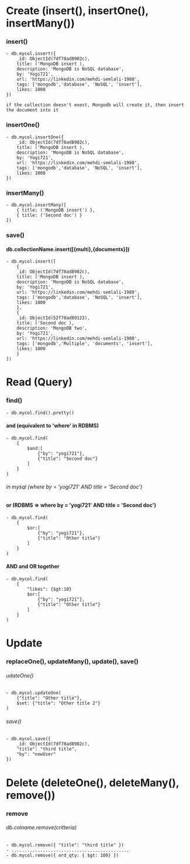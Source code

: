 # Create (insert(), insertOne(), insertMany())
### insert() 
    - db.mycol.insert({
        _id: ObjectId(7df78ad8902c),
        title: ('MongoDB insert ),
        description: 'MongoDB is NoSQL database',
        by: 'Yogi721',
        url: 'https://linkedin.com/mehdi-semlali-1980',
        tags: ['mongodb','database', 'NoSQL', 'insert'],
        likes: 1000
    })

    if the collection doesn't exest, Mongodb will create it, then insert the document into it
### insertOne() 
    - db.mycol.insertOne({
        _id: ObjectId(7df78ad8902c),
        title: ('MongoDB insert ),
        description: 'MongoDB is NoSQL database',
        by: 'Yogi721',
        url: 'https://linkedin.com/mehdi-semlali-1980',
        tags: ['mongodb','database', 'NoSQL', 'insert'],
        likes: 1000
    })
### insertMany() 
    - db.mycol.insertMany([
        { title: ('MongoDB insert') },
        { title: ('Second doc') }
    ])
### save()

#### db.collectionName.insert([{multi},{documents}])
    - db.mycol.insert([
        {
        _id: ObjectId(7df78ad8902c),
        title: ('MongoDB insert ),
        description: 'MongoDB is NoSQL database',
        by: 'Yogi721',
        url: 'https://linkedin.com/mehdi-semlali-1980',
        tags: ['mongodb','database', 'NoSQL', 'insert'],
        likes: 1000
        },
        {
        _id: ObjectId(52f78ad89123),
        title: ('Second doc ),
        description: 'MongoDB two',
        by: 'Yogi721',
        url: 'https://linkedin.com/mehdi-semlali-1980',
        tags: ['mongodb','Multiple', 'documents', 'insert'],
        likes: 1000
        }
    ])


# Read (Query)
### find() 
    - db.mycol.find().pretty()
#### and (equivalent to 'where' in RDBMS)
    - db.mycol.find(
        {
            $and:[
                {"by": "yogi721"},
                {"title": "Second doc"}
            ]
        }
    )

###### in mysql (where by = 'yogi721' AND title = 'Second doc')

#### or (RDBMS => where by = 'yogi721' AND title = 'Second doc')
    - db.mycol.find(
        {
            $or:[
                {"by": "yogi721"},
                {"title": "Other title"}
            ]
        }
    )

#### AND and OR together
    - db.mycol.find(
        {
            "likes": {$gt:10}
            $or:[
                {"by": "yogi721"},
                {"title": "Other title"}
            ]
        }
    )

# Update
### replaceOne(), updateMany(), update(), save()
###### udateOne()
    - db.mycol.updateOne(
        {"title": "Other title"},
        $set: {"title": "Other title 2"}
    )

###### save()
    - db.mycol.save({
        _id: ObjectId(7df78ad8902c),
        "title": "third title",
        "by": "newUser"
    })

# Delete (deleteOne(), deleteMany(), remove())
### remove
###### db.colname.remove(critteria)
    - db.mycol.remove({ "title": "third title" })
    - .............................................
    - db.mycol.remove({ ord_qty: { $gt: 100} })